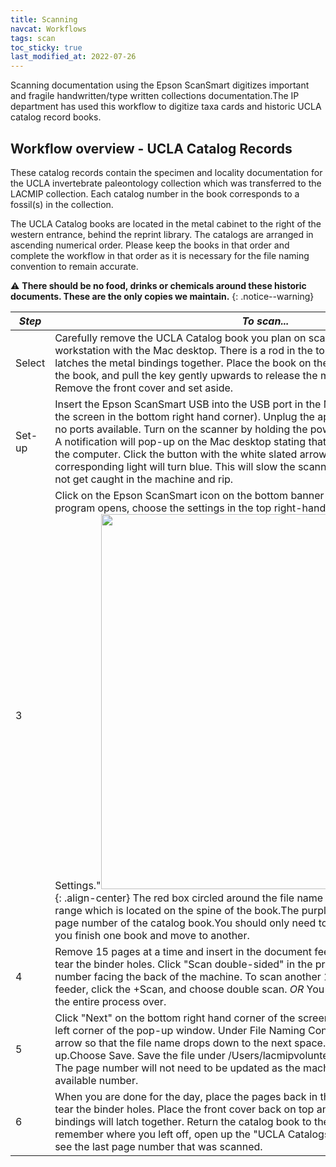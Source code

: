 ```yaml
---
title: Scanning
navcat: Workflows
tags: scan
toc_sticky: true
last_modified_at: 2022-07-26
---
```


Scanning documentation using the Epson ScanSmart digitizes important and fragile handwritten/type written collections documentation.The IP department has used this workflow to digitize taxa cards and historic UCLA catalog record books. 

## Workflow overview - UCLA Catalog Records 
These catalog records contain the specimen and locality documentation for the UCLA invertebrate paleontology collection which was transferred to the LACMIP collection. Each catalog number in the book corresponds to a fossil(s) in the collection.

The UCLA Catalog books are located in the metal cabinet to the right of the western entrance, behind the reprint library. The catalogs are arranged in ascending numerical order. Please keep the books in that order and complete the workflow in that order as it is necessary for the file naming convention to remain accurate.

:warning: **There should be no food, drinks or chemicals around these historic documents. These are the only copies we maintain.**
{: .notice--warning}

*Step* | *To scan...*
   --- | ---
   Select | Carefully remove the UCLA Catalog book you plan on scanning and take it to the workstation with the Mac desktop. There is a rod in the top of the book's spine which latches the metal bindings together. Place the book on the desk, open the front cover of the book, and pull the key gently upwards to release the metal binding of the book. Remove the front cover and set aside. 
   Set-up | Insert the Epson ScanSmart USB into the USB port in the Mac desktop (located behind the screen in the bottom right hand corner). Unplug the apple charging cord if there are no ports available. Turn on the scanner by holding the power button down for 3 seconds. A notification will pop-up on the Mac desktop stating that the scanner is connected to the computer. Click the button with the white slated arrow on the Epson machine and a corresponding light will turn blue. This will slow the scanning speed so that the pages do not get caught in the machine and rip. 
    3 | Click on the Epson ScanSmart icon on the bottom banner of the desktop. When the program opens, choose the settings in the top right-hand corner and click "File Name Settings."<img src="{{ site.baseurl }}/assets/images/scanning_filenameconvention.png" alt="" width="600"/>{: .align-center} The red box circled around the file name comes from the catalog book's range which is located on the spine of the book.The purple block corresponds to the page number of the catalog book.You should only need to replace these values when you finish one book and move to another.
    4 | Remove 15 pages at a time and insert in the document feeder. Take special care not to tear the binder holes. Click "Scan double-sided" in the program. Place the lowest number facing the back of the machine. To scan another 15 pages, place in document feeder, click the +Scan, and choose double scan. *OR* You can save the scans and start the entire process over.
    5 | Click "Next" on the bottom right hand corner of the screen. Click customize on the lower left corner of the pop-up window. Under File Naming Conventions, un-check the blue arrow so that the file name drops down to the next space. Exit out of the customize pop-up.Choose Save. Save the file under /Users/lacmipvolunteers/Desktop/UCLACatalogs. The page number will not need to be updated as the machine will recognize the next available number.
    6 | When you are done for the day, place the pages back in the same order. Make sure not to tear the binder holes. Place the front cover back on top and push the rod in. The metal bindings will latch together. Return the catalog book to the metal cabinet. In order to remember where you left off, open up the "UCLA Catalogs" folder on the desktop and see the last page number that was scanned.
    
   
